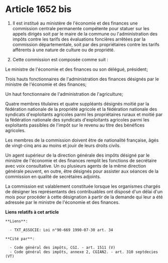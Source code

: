 # Article 1652 bis

1. Il est institué au ministère de l'économie et des finances une commission centrale permanente compétente pour statuer sur
les appels dirigés soit par le maire de la commune ou l'administration des impôts contre les tarifs des évaluations foncières
arrêtées par la commission départementale, soit par des propriétaires contre les tarifs afférents à une nature de culture ou
de propriété.

2. Cette commission est composée comme suit :

Le ministre de l'économie et des finances ou son délégué, président;

Trois hauts fonctionnaires de l'administration des finances désignés par le ministre de l'économie et des finances;

Un haut fonctionnaire de l'administration de l'agriculture;

Quatre membres titulaires et quatre suppléants désignés moitié par la fédération nationale de la propriété agricole et la
fédération nationale des syndicats d'exploitants agricoles parmi les propriétaires ruraux et moitié par la fédération
nationale des syndicats d'exploitants agricoles parmi les exploitants passibles de l'impôt sur le revenu au titre des
bénéfices agricoles.

Les membres de la commission doivent être de nationalité française, âgés de vingt-cinq ans au moins et jouir de leurs droits
civils.

Un agent supérieur de la direction générale des impôts désigné par le ministre de l'économie et des finances remplit les
fonctions de secrétaire avec voix consultative. Un ou plusieurs agents de la même direction générale peuvent, en outre, être
désignés pour assister aux séances de la commission en qualité de secrétaires adjoints.

La commission est valablement constituée lorsque les organismes chargés de désigner les représentants des contribuables ont
disposé d'un délai d'un mois pour procéder à cette désignation à partir de la demande qui leur a été adressée par le ministre
de l'économie et des finances.

**Liens relatifs à cet article**

	**Liens**:

	  - TXT_ASSOCIE: Loi n°90-669 1990-07-30 art. 34

	**Cité par**:

	  - Code général des impôts, CGI. - art. 1511 (V)
	  - Code général des impôts, annexe 2, CGIAN2. - art. 310 septdecies (VT)
